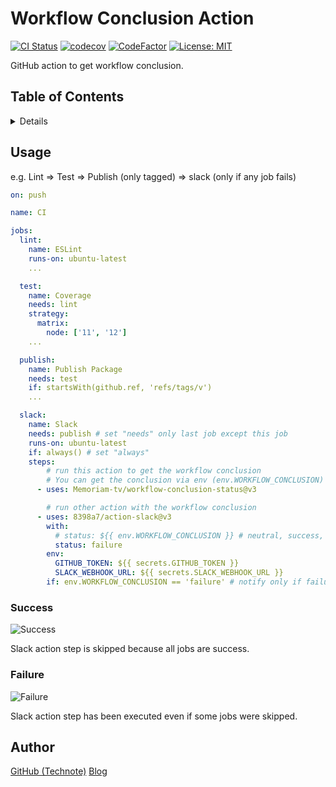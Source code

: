 # Workflow Conclusion Action

[![CI Status](https://github.com/Memoriam-tv/workflow-conclusion-status/workflows/CI/badge.svg)](https://github.com/Memoriam-tv/workflow-conclusion-status/actions)
[![codecov](https://codecov.io/gh/Memoriam-tv/workflow-conclusion-status/branch/main/graph/badge.svg)](https://codecov.io/gh/Memoriam-tv/workflow-conclusion-status)
[![CodeFactor](https://www.codefactor.io/repository/github/Memoriam-tv/workflow-conclusion-status/badge)](https://www.codefactor.io/repository/github/Memoriam-tv/workflow-conclusion-status)
[![License: MIT](https://img.shields.io/badge/License-MIT-blue.svg)](https://github.com/Memoriam-tv/workflow-conclusion-status/blob/main/LICENSE)

GitHub action to get workflow conclusion.

## Table of Contents

<!-- START doctoc generated TOC please keep comment here to allow auto update -->
<!-- DON'T EDIT THIS SECTION, INSTEAD RE-RUN doctoc TO UPDATE -->
<details>
<summary>Details</summary>

- [Workflow Conclusion Action](#workflow-conclusion-action)
  - [Table of Contents](#table-of-contents)
  - [Usage](#usage)
    - [Success](#success)
    - [Failure](#failure)
  - [Author](#author)

*generated with [TOC Generator](https://github.com/technote-space/toc-generator)*

</details>
<!-- END doctoc generated TOC please keep comment here to allow auto update -->

## Usage
e.g. Lint => Test => Publish (only tagged) => slack (only if any job fails)
```yaml
on: push

name: CI

jobs:
  lint:
    name: ESLint
    runs-on: ubuntu-latest
    ...

  test:
    name: Coverage
    needs: lint
    strategy:
      matrix:
        node: ['11', '12']
    ...

  publish:
    name: Publish Package
    needs: test
    if: startsWith(github.ref, 'refs/tags/v')
    ...

  slack:
    name: Slack
    needs: publish # set "needs" only last job except this job
    runs-on: ubuntu-latest
    if: always() # set "always"
    steps:
        # run this action to get the workflow conclusion
        # You can get the conclusion via env (env.WORKFLOW_CONCLUSION)
      - uses: Memoriam-tv/workflow-conclusion-status@v3

        # run other action with the workflow conclusion
      - uses: 8398a7/action-slack@v3
        with:
          # status: ${{ env.WORKFLOW_CONCLUSION }} # neutral, success, skipped, cancelled, timed_out, action_required, failure
          status: failure
        env:
          GITHUB_TOKEN: ${{ secrets.GITHUB_TOKEN }}
          SLACK_WEBHOOK_URL: ${{ secrets.SLACK_WEBHOOK_URL }}
        if: env.WORKFLOW_CONCLUSION == 'failure' # notify only if failure
```

### Success
![Success](https://raw.githubusercontent.com/Memoriam-tv/workflow-conclusion-status/images/success.png)

Slack action step is skipped because all jobs are success.

### Failure
![Failure](https://raw.githubusercontent.com/Memoriam-tv/workflow-conclusion-status/images/failure.png)

Slack action step has been executed even if some jobs were skipped.

## Author
[GitHub (Technote)](https://github.com/technote-space)
[Blog](https://technote.space)
